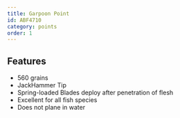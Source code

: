 ```yaml
---
title: Garpoon Point
id: ABF4710
category: points
order: 1
---
```


## Features
- 560 grains
- JackHammer Tip
- Spring-loaded Blades deploy after penetration of flesh
- Excellent for all fish species
- Does not plane in water